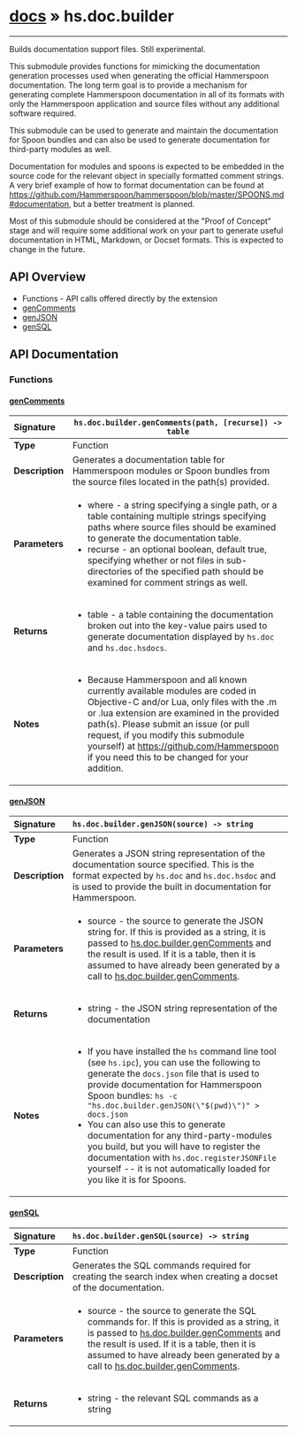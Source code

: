 # [docs](index.md) » hs.doc.builder
---

Builds documentation support files.  Still experimental.

This submodule provides functions for mimicking the documentation generation processes used when generating the official Hammerspoon documentation.  The long term goal is to provide a mechanism for generating complete Hammerspoon documentation in all of its formats with only the Hammerspoon application and source files without any additional software required.

This submodule can be used to generate and maintain the documentation for Spoon bundles and can also be used to generate documentation for third-party modules as well.

Documentation for modules and spoons is expected to be embedded in the source code for the relevant object in specially formatted comment strings.  A very brief example of how to format documentation can be found at https://github.com/Hammerspoon/hammerspoon/blob/master/SPOONS.md#documentation, but a better treatment is planned.

Most of this submodule should be considered at the "Proof of Concept" stage and will require some additional work on your part to generate useful documentation in HTML, Markdown, or Docset formats.  This is expected to change in the future.

## API Overview
* Functions - API calls offered directly by the extension
 * [genComments](#gencomments)
 * [genJSON](#genjson)
 * [genSQL](#gensql)

## API Documentation

### Functions

#### [genComments](#gencomments)
| <span style="float: left;">**Signature**</span> | <span style="float: left;">`hs.doc.builder.genComments(path, [recurse]) -> table` </span>                                                          |
| -----------------------------------------------------|---------------------------------------------------------------------------------------------------------|
| **Type**                                             | Function                                                                                         |
| **Description**                                      | Generates a documentation table for Hammerspoon modules or Spoon bundles from the source files located in the path(s) provided.                                                                                         |
| **Parameters**                                       | <ul markdown="1"><li markdown="1">where - a string specifying a single path, or a table containing multiple strings specifying paths where source files should be examined to generate the documentation table.</li><li markdown="1">recurse - an optional boolean, default true, specifying whether or not files in sub-directories of the specified path should be examined for comment strings as well.</li></ul> |
| **Returns**                                          | <ul markdown="1"><li markdown="1">table - a table containing the documentation broken out into the key-value pairs used to generate documentation displayed by `hs.doc` and `hs.doc.hsdocs`.</li></ul>          |
| **Notes**                                            | <ul markdown="1"><li markdown="1">Because Hammerspoon and all known currently available modules are coded in Objective-C and/or Lua, only files with the .m or .lua extension are examined in the provided path(s).  Please submit an issue (or pull request, if you modify this submodule yourself) at https://github.com/Hammerspoon if you need this to be changed for your addition.</li></ul>                |

#### [genJSON](#genjson)
| <span style="float: left;">**Signature**</span> | <span style="float: left;">`hs.doc.builder.genJSON(source) -> string` </span>                                                          |
| -----------------------------------------------------|---------------------------------------------------------------------------------------------------------|
| **Type**                                             | Function                                                                                         |
| **Description**                                      | Generates a JSON string representation of the documentation source specified. This is the format expected by `hs.doc` and `hs.doc.hsdoc` and is used to provide the built in documentation for Hammerspoon.                                                                                         |
| **Parameters**                                       | <ul markdown="1"><li markdown="1">source - the source to generate the JSON string for.  If this is provided as a string, it is passed to [hs.doc.builder.genComments](#genComments) and the result is used.  If it is a table, then it is assumed to have already been generated by a call to [hs.doc.builder.genComments](#genComments).</li></ul> |
| **Returns**                                          | <ul markdown="1"><li markdown="1">string - the JSON string representation of the documentation</li></ul>          |
| **Notes**                                            | <ul markdown="1"><li markdown="1">If you have installed the `hs` command line tool (see `hs.ipc`), you can use the following to generate the `docs.json` file that is used to provide documentation for Hammerspoon Spoon bundles: `hs -c "hs.doc.builder.genJSON(\"$(pwd)\")" > docs.json`</li><li markdown="1">You can also use this to generate documentation for any third-party-modules you build, but you will have to register the documentation with `hs.doc.registerJSONFile` yourself -- it is not automatically loaded for you like it is for Spoons.</li></ul>                |

#### [genSQL](#gensql)
| <span style="float: left;">**Signature**</span> | <span style="float: left;">`hs.doc.builder.genSQL(source) -> string` </span>                                                          |
| -----------------------------------------------------|---------------------------------------------------------------------------------------------------------|
| **Type**                                             | Function                                                                                         |
| **Description**                                      | Generates the SQL commands required for creating the search index when creating a docset of the documentation.                                                                                         |
| **Parameters**                                       | <ul markdown="1"><li markdown="1">source - the source to generate the SQL commands for.  If this is provided as a string, it is passed to [hs.doc.builder.genComments](#genComments) and the result is used.  If it is a table, then it is assumed to have already been generated by a call to [hs.doc.builder.genComments](#genComments).</li></ul> |
| **Returns**                                          | <ul markdown="1"><li markdown="1">string - the relevant SQL commands as a string</li></ul>          |

